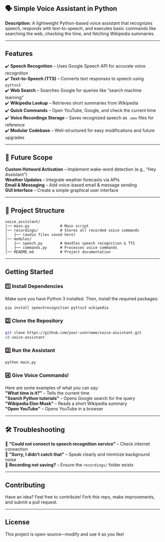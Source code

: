 ## **🗣️ Simple Voice Assistant in Python**  

**Description:** A lightweight Python-based voice assistant that recognizes speech, responds with text-to-speech, and executes basic commands like searching the web, checking the time, and fetching Wikipedia summaries.  

---

## **Features**  
✔️ **Speech Recognition** – Uses Google Speech API for accurate voice recognition  
✔️ **Text-to-Speech (TTS)** – Converts text responses to speech using `pyttsx3`  
✔️ **Web Search** – Searches Google for queries like “search machine learning”  
✔️ **Wikipedia Lookup** – Retrieves short summaries from Wikipedia  
✔️ **Quick Commands** – Open YouTube, Google, and check the current time  
✔️ **Voice Recordings Storage** – Saves recognized speech as `.wav` files for reference  
✔️ **Modular Codebase** – Well-structured for easy modifications and future upgrades  

---

## **📌 Future Scope**  
**Custom Hotword Activation** – Implement wake-word detection (e.g., “Hey Assistant”)  
**Weather Updates** – Integrate weather forecasts via APIs  
**Email & Messaging** – Add voice-based email & message sending  
**GUI Interface** – Create a simple graphical user interface  

---

## **📂 Project Structure**  
```
voice_assistant/
│── main.py              # Main script  
│── recordings/          # Stores all recorded voice commands  
│   ├── (audio files saved here)  
│── modules/  
│   ├── speech.py        # Handles speech recognition & TTS  
│   ├── commands.py      # Processes voice commands  
│── README.md            # Project documentation  
```

---

## **Getting Started**  

### **1️⃣ Install Dependencies**  
Make sure you have Python 3 installed. Then, install the required packages:  
```bash
pip install speechrecognition pyttsx3 wikipedia
```

### **2️⃣ Clone the Repository**  
```bash
git clone https://github.com/your-username/voice-assistant.git
cd voice-assistant
```

### **3️⃣ Run the Assistant**  
```bash
python main.py
```

### **4️⃣ Give Voice Commands!**  
Here are some examples of what you can say:  
**"What time is it?"** – Tells the current time  
**"Search Python tutorials"** – Opens Google search for the query  
**"Wikipedia Elon Musk"** – Reads a short Wikipedia summary  
**"Open YouTube"** – Opens YouTube in a browser  

---

## **🛠 Troubleshooting**  
🔹 **"Could not connect to speech recognition service"** – Check internet connection  
🔹 **"Sorry, I didn’t catch that"** – Speak clearly and minimize background noise  
🔹 **Recording not saving?** – Ensure the `recordings/` folder exists  

---

## **Contributing**  
Have an idea? Feel free to contribute! Fork this repo, make improvements, and submit a pull request.  

---

## **License**  
This project is open-source—modify and use it as you like! 
